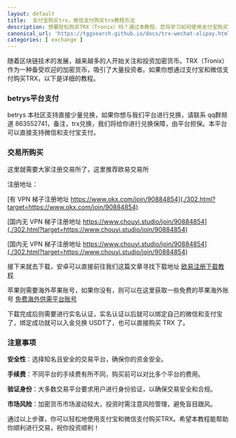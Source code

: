 ```yaml
---
layout: default
title: 	支付宝购买trx，微信支付购买trx教程方法
description: 想要轻松购买TRX（Tronix）吗？通过本教程，您将学习如何使用支付宝购买TRX和微信支付购买TRX，快速、安全地在知名加密货币交易平台上进行交易。了解详细步骤和注意事项，让您的投资更便捷。
canonical_url: 'https://tggsearch.github.io/docs/trx-wechat-alipay.html'
categories: [ exchange ]
---
```

随着区块链技术的发展，越来越多的人开始关注和投资加密货币。TRX（Tronix）作为一种备受欢迎的加密货币，吸引了大量投资者。如果你想通过支付宝和微信支付购买TRX，以下是详细的教程。

### betrys平台支付
betrys 本社区支持直接少量兑换，如果你想与我们平台进行兑换，请联系 qq群频道 863552741，备注，trx兑换，我们将给你进行兑换保障，由平台担保。本平台可以直接支持微信和支付宝支付。

### 交易所购买
这里就需要大家注册交易所了，这里推荐欧易交易所

注册地址：

[有 VPN 梯子注册地址 https://www.okx.com/join/90884854](./302.html?target=https://www.okx.com/join/90884854)


[国内无 VPN 梯子注册地址 https://www.chouyi.studio/join/90884854](./302.html?target=https://www.chouyi.studio/join/90884854)

[国内无 VPN 梯子注册地址 https://www.chouyi.studio/join/90884854](./302.html?target=https://www.chouyi.studio/join/90884854)


接下来就去下载，安卓可以直接前往我们这篇文章寻找下载地址 [欧易注册下载教程](./okx-install.html)

苹果则需要海外苹果账号，如果你没有，则可以在这里获取一些免费的苹果海外账号 [免费海外供需平台账号](./apple-id.html)

下载完成后则需要进行实名认证，实名认证以后就可以绑定自己的微信和支付宝了，绑定成功就可以入金兑换 USDT了，也可以直接购买 TRX 了。

### 注意事项

**安全性**：选择知名且安全的交易平台，确保你的资金安全。

**手续费**：不同平台的手续费有所不同，购买前可以对比多个平台的费用。

**验证身份**：大多数交易平台要求用户进行身份验证，以确保交易安全和合规。

**市场风险**：加密货币市场波动较大，投资时需注意风险管理，避免盲目跟风。

通过以上步骤，你可以轻松地使用支付宝和微信支付购买TRX。希望本教程能帮助你顺利进行交易，祝你投资顺利！